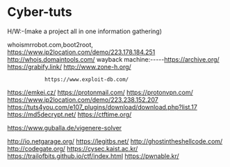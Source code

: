 # Cyber-tuts

H/W:-(make a project all in one information gathering)

whoismrrobot.com,boot2root,
https://www.ip2location.com/demo/223.178.184.251
                http://whois.domaintools.com/
                wayback machine:-----https://archive.org/
https://grabify.link/
 http://www.zone-h.org/
   
                https://www.exploit-db.com/
https://emkei.cz/
https://protonmail.com/
https://protonvpn.com/
https://www.ip2location.com/demo/223.238.152.207
https://tuts4you.com/e107_plugins/download/download.php?list.17
https://md5decrypt.net/
https://ctftime.org/

https://www.guballa.de/vigenere-solver


http://io.netgarage.org/
https://legitbs.net/
http://ghostintheshellcode.com/
http://codegate.org/
https://cysec.kaist.ac.kr/
https://trailofbits.github.io/ctf/index.html
https://pwnable.kr/
